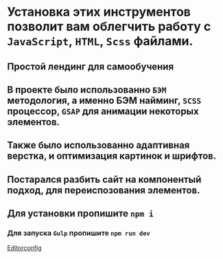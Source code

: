 # Установка этих инструментов позволит вам облегчить работу с `JavaScript`, `HTML`, `Scss` файлами.

## Простой лендинг для самообучения

## В проекте было использованно `БЭМ` методология, а именно БЭМ найминг, `SCSS` процессор, `GSAP` для анимации некоторых элементов.

## Также было использованно адаптивная верстка, и оптимизация картинок и шрифтов.

## Постарался разбить сайт на компонентый подход, для переиспозования элементов.

## Для установки пропишите `npm i`

### Для запуска `Gulp` пропишите `npm run dev`

[Editorconfig]()

